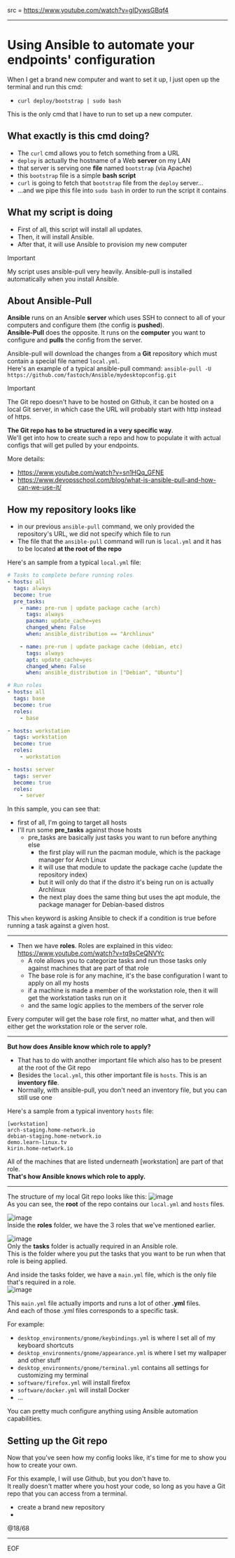 src = https://www.youtube.com/watch?v=gIDywsGBqf4

---

# Using Ansible to automate your endpoints' configuration

When I get a brand new computer and want to set it up, I just open up the terminal and run this cmd:
- `curl deploy/bootstrap | sudo bash`

This is the only cmd that I have to run to set up a new computer.

## What exactly is this cmd doing?

- The `curl` cmd allows you to fetch something from a URL
- `deploy` is actually the hostname of a Web **server** on my LAN
- that server is serving one **file** named `bootstrap` (via Apache)
- this `bootstrap` file is a simple **bash script**
- `curl` is going to fetch that `bootstrap` file from the `deploy` server...
- ...and we pipe this file into `sudo bash` in order to run the script it contains

## What my script is doing

- First of all, this script will install all updates.  
- Then, it will install Ansible.
- After that, it will use Ansible to provision my new computer

>[!important]
>My script uses ansible-pull very heavily. Ansible-pull is installed automatically when you install Ansible.

## About Ansible-Pull

**Ansible** runs on an Ansible **server** which uses SSH to connect to all of your computers and configure them (the config is **pushed**).  
**Ansible-Pull** does the opposite. It runs on the **computer** you want to configure and **pulls** the config from the server.  

Ansible-pull will download the changes from a **Git** repository which must contain a special file named `local.yml`.  
Here's an example of a typical ansible-pull command: `ansible-pull -U https://github.com/fastoch/Ansible/mydesktopconfig.git`  

>[!important]
>The Git repo doesn't have to be hosted on Github, it can be hosted on a local Git server, in which case the URL will probably start
>with http instead of https.

**The Git repo has to be structured in a very specific way**.  
We'll get into how to create such a repo and how to populate it with actual configs that will get pulled by your endpoints.

More details:
- https://www.youtube.com/watch?v=sn1HQq_GFNE
- https://www.devopsschool.com/blog/what-is-ansible-pull-and-how-can-we-use-it/

## How my repository looks like

- in our previous `ansible-pull` command, we only provided the repository's URL, we did not specify which file to run
- The file that the `ansible-pull` command will run is `local.yml` and it has to be located **at the root of the repo**

Here's an sample from a typical `local.yml` file:

```yaml
# Tasks to complete before running roles
- hosts: all
  tags: always
  become: true
  pre_tasks:
    - name: pre-run | update package cache (arch)
      tags: always
      pacman: update_cache=yes
      changed_when: False
      when: ansible_distribution == "Archlinux"

    - name: pre-run | update package cache (debian, etc)
      tags: always
      apt: update_cache=yes
      changed_when: False
      when: ansible_distribution in ["Debian", "Ubuntu"]

# Run roles
- hosts: all
  tags: base
  become: true
  roles:
    - base

- hosts: workstation
  tags: workstation
  become: true
  roles:
    - workstation

- hosts: server
  tags: server
  become: true
  roles:
    - server
```

In this sample, you can see that:
- first of all, I'm going to target all hosts
- I'll run some **pre_tasks** against those hosts
  - pre_tasks are basically just tasks you want to run before anything else
    - the first play will run the pacman module, which is the package manager for Arch Linux
    - it will use that module to update the package cache (update the repository index)
    - but it will only do that if the distro it's being run on is actually Archlinux
    - the next play does the same thing but uses the apt module, the package manager for Debian-based distros

This `when` keyword is asking Ansible to check if a condition is true before running a task against a given host.  

---

- Then we have **roles**. Roles are explained in this video: https://www.youtube.com/watch?v=tq9sCeQNVYc
  - A role allows you to categorize tasks and run those tasks only against machines that are part of that role
  - The base role is for any machine, it's the base configuration I want to apply on all my hosts
  - if a machine is made a member of the workstation role, then it will get the workstation tasks run on it
  - and the same logic applies to the members of the server role

Every computer will get the base role first, no matter what, and then will either get the workstation role or the server role.  

---

**But how does Ansible know which role to apply?**
- That has to do with another important file which also has to be present at the root of the Git repo
- Besides the `local.yml`, this other important file is `hosts`. This is an **inventory file**.
- Normally, with ansible-pull, you don't need an inventory file, but you can still use one

Here's a sample from a typical inventory `hosts` file:
```
[workstation]
arch-staging.home-network.io
debian-staging.home-network.io
demo.learn-linux.tv
kirin.home-network.io
```
All of the machines that are listed underneath [workstation] are part of that role.  
**That's how Ansible knows which role to apply.**  

---

The structure of my local Git repo looks like this: 
![image](https://github.com/fastoch/Linux/assets/89261095/b3f23227-3ec6-4e5f-9a85-8ad2c0185a30)  
As you can see, the **root** of the repo contains our `local.yml` and `hosts` files.  

![image](https://github.com/fastoch/Linux/assets/89261095/113b9725-cf2e-47e7-a408-f024756b6799)  
Inside the **roles** folder, we have the 3 roles that we've mentioned earlier.  

![image](https://github.com/fastoch/Linux/assets/89261095/f880ed37-ec1b-4a32-baed-e90066e9ffa1)  
Only the **tasks** folder is actually required in an Ansible role.  
This is the folder where you put the tasks that you want to be run when that role is being applied.  

And inside the tasks folder, we have a `main.yml` file, which is the only file that's required in a role.  
![image](https://github.com/fastoch/Linux/assets/89261095/9e126b14-ce2b-4f61-9af5-a3350dba9cb2)   

This `main.yml` file actually imports and runs a lot of other **.yml** files.  
And each of those .yml files corresponds to a specific task.  

For example: 
- `desktop_environments/gnome/keybindings.yml` is where I set all of my keyboard shortcuts
- `desktop_environments/gnome/appearance.yml` is where I set my wallpaper and other stuff
- `desktop_environments/gnome/terminal.yml` contains all settings for customizing my terminal
- `software/firefox.yml` will install firefox
- `software/docker.yml` will install Docker
- ...

You can pretty much configure anything using Ansible automation capabilities.  

## Setting up the Git repo

Now that you've seen how my config looks like, it's time for me to show you how to create your own.  

For this example, I will use Github, but you don't have to.  
It really doesn't matter where you host your code, so long as you have a Git repo that you can access from a terminal.  

- create a brand new repository
- 



@18/68

---
EOF
